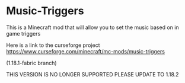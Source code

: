 # Music-Triggers
This is a Minecraft mod that will allow you to set the music based on in game triggers

Here is a link to the curseforge project https://www.curseforge.com/minecraft/mc-mods/music-triggers

(1.18.1-fabric branch)

THIS VERSION IS NO LONGER SUPPORTED PLEASE UPDATE TO 1.18.2
